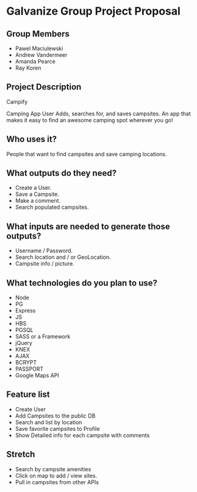 # Galvanize Group Project Proposal

## Group Members
* Pawel Maciulewski
* Andrew Vandermeer
* Amanda Pearce
* Ray Koren

## Project Description
Campify

Camping App
User Adds, searches for, and saves campsites.
An app that makes it easy to find an awesome camping spot wherever you go!

## Who uses it?
People that want to find campsites and save camping locations.

## What outputs do they need?
* Create a User.
* Save a Campsite.
* Make a comment.
* Search populated campsites.

## What inputs are needed to generate those outputs?
* Username / Password.
* Search location and / or GeoLocation.
* Campsite info / picture.

## What technologies do you plan to use?
* Node
* PG
* Express
* JS
* HBS
* PGSQL
* SASS or a Framework
* jQuery
* KNEX
* AJAX
* BCRYPT
* PASSPORT
* Google Maps API


## Feature list
* Create User
* Add Campsites to the public DB
* Search and list by location
* Save favorite campsites to Profile
* Show Detailed info for each campsite with comments

## Stretch
* Search by campsite amenities
* Click on map to add / view sites.
* Pull in campsites from other APIs
